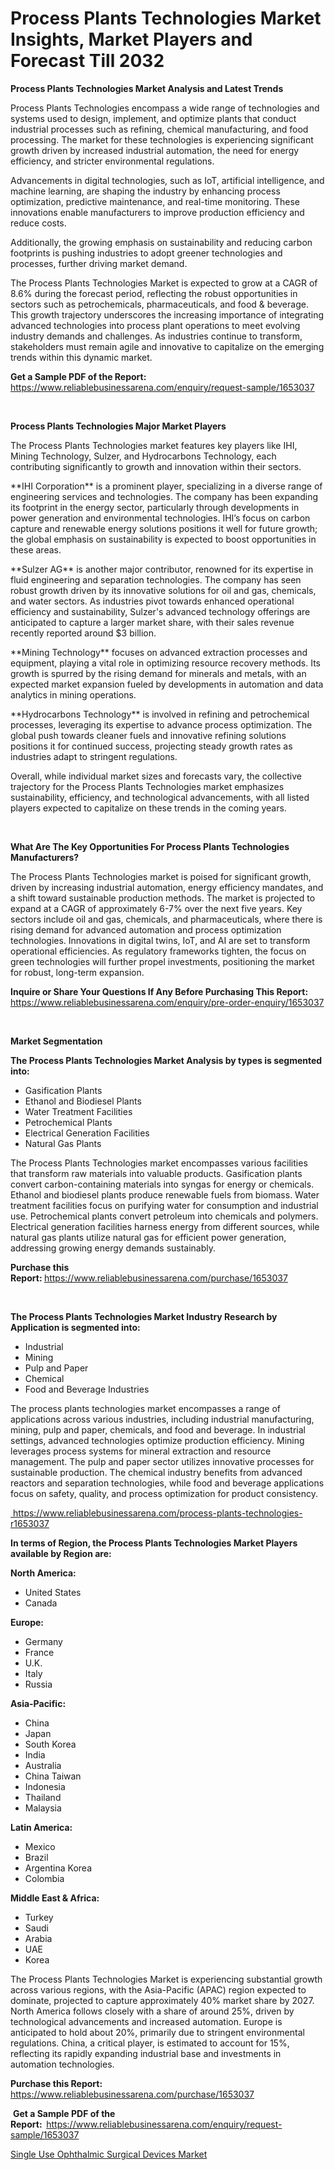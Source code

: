 <p><h1>Process Plants Technologies Market Insights, Market Players and Forecast Till 2032</h1></p><p><strong>Process Plants Technologies Market Analysis and Latest Trends</strong></p>
<p><p>Process Plants Technologies encompass a wide range of technologies and systems used to design, implement, and optimize plants that conduct industrial processes such as refining, chemical manufacturing, and food processing. The market for these technologies is experiencing significant growth driven by increased industrial automation, the need for energy efficiency, and stricter environmental regulations. </p><p>Advancements in digital technologies, such as IoT, artificial intelligence, and machine learning, are shaping the industry by enhancing process optimization, predictive maintenance, and real-time monitoring. These innovations enable manufacturers to improve production efficiency and reduce costs. </p><p>Additionally, the growing emphasis on sustainability and reducing carbon footprints is pushing industries to adopt greener technologies and processes, further driving market demand. </p><p>The Process Plants Technologies Market is expected to grow at a CAGR of 8.6% during the forecast period, reflecting the robust opportunities in sectors such as petrochemicals, pharmaceuticals, and food & beverage. This growth trajectory underscores the increasing importance of integrating advanced technologies into process plant operations to meet evolving industry demands and challenges. As industries continue to transform, stakeholders must remain agile and innovative to capitalize on the emerging trends within this dynamic market.</p></p>
<p><strong>Get a Sample PDF of the Report:&nbsp;</strong> <a href="https://www.reliablebusinessarena.com/enquiry/request-sample/1653037?utm_campaign=2483&utm_medium=2&utm_source=Github&utm_content=ia&utm_term=08032025&utm_id=process-plants-technologies">https://www.reliablebusinessarena.com/enquiry/request-sample/1653037</a></p>
<p>&nbsp;</p>
<p><strong>Process Plants Technologies Major Market Players</strong></p>
<p><p>The Process Plants Technologies market features key players like IHI, Mining Technology, Sulzer, and Hydrocarbons Technology, each contributing significantly to growth and innovation within their sectors. </p><p>**IHI Corporation** is a prominent player, specializing in a diverse range of engineering services and technologies. The company has been expanding its footprint in the energy sector, particularly through developments in power generation and environmental technologies. IHI’s focus on carbon capture and renewable energy solutions positions it well for future growth; the global emphasis on sustainability is expected to boost opportunities in these areas.</p><p>**Sulzer AG** is another major contributor, renowned for its expertise in fluid engineering and separation technologies. The company has seen robust growth driven by its innovative solutions for oil and gas, chemicals, and water sectors. As industries pivot towards enhanced operational efficiency and sustainability, Sulzer's advanced technology offerings are anticipated to capture a larger market share, with their sales revenue recently reported around $3 billion.</p><p>**Mining Technology** focuses on advanced extraction processes and equipment, playing a vital role in optimizing resource recovery methods. Its growth is spurred by the rising demand for minerals and metals, with an expected market expansion fueled by developments in automation and data analytics in mining operations.</p><p>**Hydrocarbons Technology** is involved in refining and petrochemical processes, leveraging its expertise to advance process optimization. The global push towards cleaner fuels and innovative refining solutions positions it for continued success, projecting steady growth rates as industries adapt to stringent regulations.</p><p>Overall, while individual market sizes and forecasts vary, the collective trajectory for the Process Plants Technologies market emphasizes sustainability, efficiency, and technological advancements, with all listed players expected to capitalize on these trends in the coming years.</p></p>
<p>&nbsp;</p>
<p><strong>What Are The Key Opportunities For Process Plants Technologies Manufacturers?</strong></p>
<p><p>The Process Plants Technologies market is poised for significant growth, driven by increasing industrial automation, energy efficiency mandates, and a shift toward sustainable production methods. The market is projected to expand at a CAGR of approximately 6-7% over the next five years. Key sectors include oil and gas, chemicals, and pharmaceuticals, where there is rising demand for advanced automation and process optimization technologies. Innovations in digital twins, IoT, and AI are set to transform operational efficiencies. As regulatory frameworks tighten, the focus on green technologies will further propel investments, positioning the market for robust, long-term expansion.</p></p>
<p><strong>Inquire or Share Your Questions If Any Before Purchasing This Report:</strong> <a href="https://www.reliablebusinessarena.com/enquiry/pre-order-enquiry/1653037?utm_campaign=2483&utm_medium=2&utm_source=Github&utm_content=ia&utm_term=08032025&utm_id=process-plants-technologies">https://www.reliablebusinessarena.com/enquiry/pre-order-enquiry/1653037</a></p>
<p>&nbsp;</p>
<p><strong>Market Segmentation</strong></p>
<p><strong>The Process Plants Technologies Market Analysis by types is segmented into:</strong></p>
<p><ul><li>Gasification Plants</li><li>Ethanol and Biodiesel Plants</li><li>Water Treatment Facilities</li><li>Petrochemical Plants</li><li>Electrical Generation Facilities</li><li>Natural Gas Plants</li></ul></p>
<p><p>The Process Plants Technologies market encompasses various facilities that transform raw materials into valuable products. Gasification plants convert carbon-containing materials into syngas for energy or chemicals. Ethanol and biodiesel plants produce renewable fuels from biomass. Water treatment facilities focus on purifying water for consumption and industrial use. Petrochemical plants convert petroleum into chemicals and polymers. Electrical generation facilities harness energy from different sources, while natural gas plants utilize natural gas for efficient power generation, addressing growing energy demands sustainably.</p></p>
<p><strong>Purchase this Report:&nbsp;</strong><a href="https://www.reliablebusinessarena.com/purchase/1653037?utm_campaign=2483&utm_medium=2&utm_source=Github&utm_content=ia&utm_term=08032025&utm_id=process-plants-technologies">https://www.reliablebusinessarena.com/purchase/1653037</a></p>
<p>&nbsp;</p>
<p><strong>The Process Plants Technologies Market Industry Research by Application is segmented into:</strong></p>
<p><ul><li>Industrial</li><li>Mining</li><li>Pulp and Paper</li><li>Chemical</li><li>Food and Beverage Industries</li></ul></p>
<p><p>The process plants technologies market encompasses a range of applications across various industries, including industrial manufacturing, mining, pulp and paper, chemicals, and food and beverage. In industrial settings, advanced technologies optimize production efficiency. Mining leverages process systems for mineral extraction and resource management. The pulp and paper sector utilizes innovative processes for sustainable production. The chemical industry benefits from advanced reactors and separation technologies, while food and beverage applications focus on safety, quality, and process optimization for product consistency.</p></p>
<p><a href="https://www.reliablebusinessarena.com/process-plants-technologies-r1653037?utm_campaign=2483&utm_medium=2&utm_source=Github&utm_content=ia&utm_term=08032025&utm_id=process-plants-technologies">&nbsp;https://www.reliablebusinessarena.com/process-plants-technologies-r1653037</a></p>
<p><strong>In terms of Region, the Process Plants Technologies Market Players available by Region are:</strong></p>
<p>
    <p> <strong> North America: </strong>
        <ul>
            <li>United States</li>
            <li>Canada</li>
        </ul>
        </p> 
    <p> <strong> Europe: </strong>
        <ul>
            <li>Germany</li>
            <li>France</li>
            <li>U.K.</li>
            <li>Italy</li>
            <li>Russia</li>
        </ul>
        </p> 
    <p> <strong> Asia-Pacific: </strong>
        <ul>
            <li>China</li>
            <li>Japan</li>
            <li>South Korea</li>
            <li>India</li>
            <li>Australia</li>
            <li>China Taiwan</li>
            <li>Indonesia</li>
            <li>Thailand</li>
            <li>Malaysia</li>
        </ul>
        </p> 
    <p> <strong> Latin America: </strong>
        <ul>
            <li>Mexico</li>
            <li>Brazil</li>
            <li>Argentina Korea</li>
            <li>Colombia</li>
        </ul>
        </p> 
    <p> <strong> Middle East & Africa: </strong>
        <ul>
            <li>Turkey</li>
            <li>Saudi</li>
            <li>Arabia</li>
            <li>UAE</li>
            <li>Korea</li>
        </ul>
    </p>
    </p>
<p><p>The Process Plants Technologies Market is experiencing substantial growth across various regions, with the Asia-Pacific (APAC) region expected to dominate, projected to capture approximately 40% market share by 2027. North America follows closely with a share of around 25%, driven by technological advancements and increased automation. Europe is anticipated to hold about 20%, primarily due to stringent environmental regulations. China, a critical player, is estimated to account for 15%, reflecting its rapidly expanding industrial base and investments in automation technologies.</p></p>
<p><strong>Purchase this Report: </strong><a href="https://www.reliablebusinessarena.com/purchase/1653037?utm_campaign=2483&utm_medium=2&utm_source=Github&utm_content=ia&utm_term=08032025&utm_id=process-plants-technologies">https://www.reliablebusinessarena.com/purchase/1653037</a></p>
<p>&nbsp;<strong>Get a Sample PDF of the Report:&nbsp;&nbsp;</strong><a href="https://www.reliablebusinessarena.com/enquiry/request-sample/1653037?utm_campaign=2483&utm_medium=2&utm_source=Github&utm_content=ia&utm_term=08032025&utm_id=process-plants-technologies">https://www.reliablebusinessarena.com/enquiry/request-sample/1653037</a></p>
<p><strong></strong></p>
<p><p><a href="https://github.com/ParvinKhatun77/Market-Research-Report-List-1/blob/main/single-use-ophthalmic-surgical-devices-market.md?utm_campaign=2483&utm_medium=2&utm_source=Github&utm_content=ia&utm_term=08032025&utm_id=process-plants-technologies">Single Use Ophthalmic Surgical Devices Market</a></p></p>